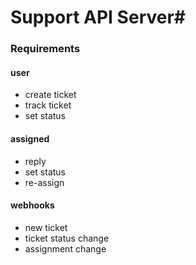 # Support API Server#

### Requirements ###

#### user ####
 - create ticket
 - track ticket
 - set status

#### assigned ####
 - reply
 - set status
 - re-assign

#### webhooks ####
 - new ticket
 - ticket status change
 - assignment change
